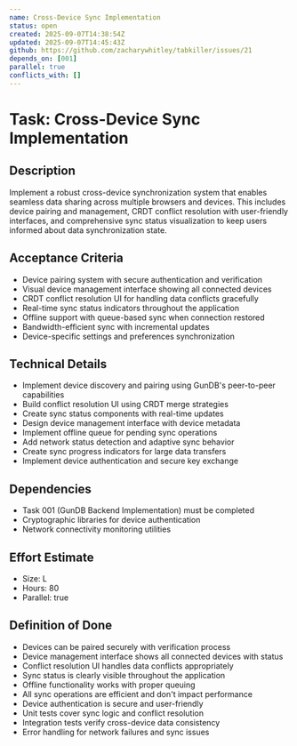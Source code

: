 ```yaml
---
name: Cross-Device Sync Implementation
status: open
created: 2025-09-07T14:38:54Z
updated: 2025-09-07T14:45:43Z
github: https://github.com/zacharywhitley/tabkiller/issues/21
depends_on: [001]
parallel: true
conflicts_with: []
---
```


# Task: Cross-Device Sync Implementation

## Description
Implement a robust cross-device synchronization system that enables seamless data sharing across multiple browsers and devices. This includes device pairing and management, CRDT conflict resolution with user-friendly interfaces, and comprehensive sync status visualization to keep users informed about data synchronization state.

## Acceptance Criteria
- Device pairing system with secure authentication and verification
- Visual device management interface showing all connected devices
- CRDT conflict resolution UI for handling data conflicts gracefully
- Real-time sync status indicators throughout the application
- Offline support with queue-based sync when connection restored
- Bandwidth-efficient sync with incremental updates
- Device-specific settings and preferences synchronization

## Technical Details
- Implement device discovery and pairing using GunDB's peer-to-peer capabilities
- Build conflict resolution UI using CRDT merge strategies
- Create sync status components with real-time updates
- Design device management interface with device metadata
- Implement offline queue for pending sync operations
- Add network status detection and adaptive sync behavior
- Create sync progress indicators for large data transfers
- Implement device authentication and secure key exchange

## Dependencies
- Task 001 (GunDB Backend Implementation) must be completed
- Cryptographic libraries for device authentication
- Network connectivity monitoring utilities

## Effort Estimate
- Size: L
- Hours: 80
- Parallel: true

## Definition of Done
- Devices can be paired securely with verification process
- Device management interface shows all connected devices with status
- Conflict resolution UI handles data conflicts appropriately
- Sync status is clearly visible throughout the application
- Offline functionality works with proper queuing
- All sync operations are efficient and don't impact performance
- Device authentication is secure and user-friendly
- Unit tests cover sync logic and conflict resolution
- Integration tests verify cross-device data consistency
- Error handling for network failures and sync issues
